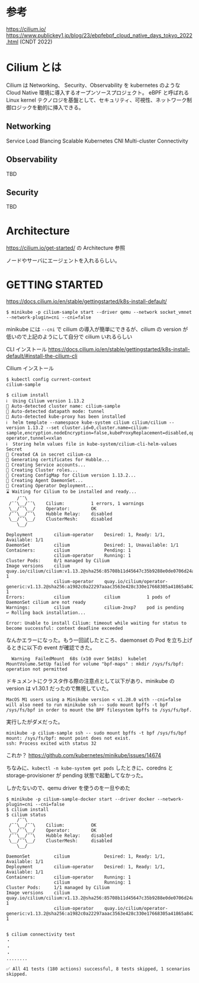 # 参考

https://cilium.io/
https://www.publickey1.jp/blog/23/ebpfebpf_cloud_native_days_tokyo_2022.html (CNDT 2022)

# Cilium とは

Cilium は Networking、 Security、Observability を kubernetes のような Cloud Native 環境に導入するオープンソースプロジェクト。
eBPF と呼ばれる Linux kernel テクノロジを基盤として、セキュリティ、可視性、ネットワーク制御ロジックを動的に挿入できる。

## Networking

Service Load Blancing
Scalable Kubernetes CNI
Multi-cluster Connectivity

## Observability

TBD

## Security

TBD

# Architecture

https://cilium.io/get-started/ の Architecture 参照

ノードやサーバにエージェントを入れるらしい。

# GETTING STARTED

https://docs.cilium.io/en/stable/gettingstarted/k8s-install-default/

```
$ minikube -p cilium-sample start --driver qemu --network socket_vmnet --network-plugin=cni --cni=false
```

minikube には `--cni` で cilium の導入が簡単にできるが、cilium の version が低いので上記のようにして自分で cilium いれるらしい

CLI インストール
https://docs.cilium.io/en/stable/gettingstarted/k8s-install-default/#install-the-cilium-cli

Cilium インストール

```
$ kubectl config current-context
cilium-sample

$ cilium install
ℹ️  Using Cilium version 1.13.2
🔮 Auto-detected cluster name: cilium-sample
🔮 Auto-detected datapath mode: tunnel
🔮 Auto-detected kube-proxy has been installed
ℹ️  helm template --namespace kube-system cilium cilium/cilium --version 1.13.2 --set cluster.id=0,cluster.name=cilium-sample,encryption.nodeEncryption=false,kubeProxyReplacement=disabled,operator.replicas=1,serviceAccounts.cilium.name=cilium,serviceAccounts.operator.name=cilium-operator,tunnel=vxlan
ℹ️  Storing helm values file in kube-system/cilium-cli-helm-values Secret
🔑 Created CA in secret cilium-ca
🔑 Generating certificates for Hubble...
🚀 Creating Service accounts...
🚀 Creating Cluster roles...
🚀 Creating ConfigMap for Cilium version 1.13.2...
🚀 Creating Agent DaemonSet...
🚀 Creating Operator Deployment...
⌛ Waiting for Cilium to be installed and ready...
    /¯¯\
 /¯¯\__/¯¯\    Cilium:          1 errors, 1 warnings
 \__/¯¯\__/    Operator:        OK
 /¯¯\__/¯¯\    Hubble Relay:    disabled
 \__/¯¯\__/    ClusterMesh:     disabled
    \__/

Deployment        cilium-operator    Desired: 1, Ready: 1/1, Available: 1/1
DaemonSet         cilium             Desired: 1, Unavailable: 1/1
Containers:       cilium             Pending: 1
                  cilium-operator    Running: 1
Cluster Pods:     0/1 managed by Cilium
Image versions    cilium             quay.io/cilium/cilium:v1.13.2@sha256:85708b11d45647c35b9288e0de0706d24a5ce8a378166cadc700f756cc1a38d6: 1
                  cilium-operator    quay.io/cilium/operator-generic:v1.13.2@sha256:a1982c0a22297aaac3563e428c330e17668305a41865a842dec53d241c5490ab: 1
Errors:           cilium             cilium          1 pods of DaemonSet cilium are not ready
Warnings:         cilium             cilium-2nxp7    pod is pending
↩️ Rolling back installation...

Error: Unable to install Cilium: timeout while waiting for status to become successful: context deadline exceeded
```

なんかエラーになった。もう一回試したところ、daemonset の Pod を立ち上げるときに以下の event が確認できた。

```
  Warning  FailedMount  68s (x10 over 5m18s)  kubelet            MountVolume.SetUp failed for volume "bpf-maps" : mkdir /sys/fs/bpf: operation not permitted
```

ドキュメントにクラスタ作る際の注意点として以下があり、minikube の version は v1.30.1 だったので無視していた。

```
MacOS M1 users using a Minikube version < v1.28.0 with --cni=false will also need to run minikube ssh -- sudo mount bpffs -t bpf /sys/fs/bpf in order to mount the BPF filesystem bpffs to /sys/fs/bpf.
```

実行したがダメだった。

```
minikube -p cilium-sample ssh -- sudo mount bpffs -t bpf /sys/fs/bpf
mount: /sys/fs/bpf: mount point does not exist.
ssh: Process exited with status 32
```

これか？
https://github.com/kubernetes/minikube/issues/14674

ちなみに、`kubectl -n kube-system get pods` したときに、coredns と storage-provisioner が pending 状態で起動してなかった。

しかたないので、qemu driver を使うのを一旦やめた

```
$ minikube -p cilium-sample-docker start --driver docker --network-plugin=cni --cni=false
$ cilium install
$ cilium status
    /¯¯\
 /¯¯\__/¯¯\    Cilium:          OK
 \__/¯¯\__/    Operator:        OK
 /¯¯\__/¯¯\    Hubble Relay:    disabled
 \__/¯¯\__/    ClusterMesh:     disabled
    \__/

DaemonSet         cilium             Desired: 1, Ready: 1/1, Available: 1/1
Deployment        cilium-operator    Desired: 1, Ready: 1/1, Available: 1/1
Containers:       cilium-operator    Running: 1
                  cilium             Running: 1
Cluster Pods:     1/1 managed by Cilium
Image versions    cilium             quay.io/cilium/cilium:v1.13.2@sha256:85708b11d45647c35b9288e0de0706d24a5ce8a378166cadc700f756cc1a38d6: 1
                  cilium-operator    quay.io/cilium/operator-generic:v1.13.2@sha256:a1982c0a22297aaac3563e428c330e17668305a41865a842dec53d241c5490ab: 1


$ cilium connectivity test
・
・
・
........

✅ All 41 tests (180 actions) successful, 8 tests skipped, 1 scenarios skipped.
```
